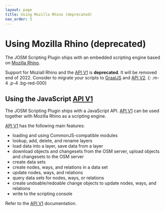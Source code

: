 ```yaml
---
layout: page
title: Using Mozilla Rhino (deprecated)
nav_order: 3
---
```


# Using Mozilla Rhino (deprecated)

The JOSM Scripting Plugin ships with an embedded scripting engine based on [Mozilla Rhino].

Support for Moziall Rhino and the [API V1](v1/v1) is **deprecated**. It will be removed end of 2022.
Consider to migrate your scripts to [GraalJS][graaljs] and [API V2](v2/v2).
{: .m-4 .p-4 .bg-red-000}


## Using the JavaScript [API V1](v1/v1)

The JOSM Scripting Plugin ships with a JavaScript API. [API V1](v1/v1) can be used together with Mozilla Rhino as a scripting engine.

[API V1](v1/v1) has the following main features:

* loading and using CommonJS-compatible modules
* lookup, add, delete, and rename layers
* load data into a layer, save data from a layer
* download objects and changesets from the OSM server, upload objects and changesets to the OSM server
* create data sets
* create nodes, ways, and relations in a data set
* update nodes, ways, and relations
* query data sets for nodes, ways, or relations
* create undoable/redoable change objects to update nodes, ways, and relations
* write to the scripting console

Refer to the [API V1](v1/v1) documentation.

[graaljs]: https://github.com/oracle/graaljs
[Mozilla Rhino]: http://www.mozilla.org/rhino/